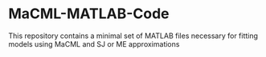 # MaCML-MATLAB-Code
This repository contains a minimal set of MATLAB files necessary for fitting models using MaCML and SJ or ME approximations
